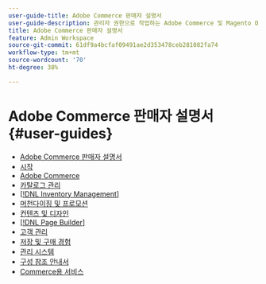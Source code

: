 ```yaml
---
user-guide-title: Adobe Commerce 판매자 설명서
user-guide-description: 관리자 권한으로 작업하는 Adobe Commerce 및 Magento Open Source 판매자를 위한 설명서 및 리소스입니다.
title: Adobe Commerce 판매자 설명서
feature: Admin Workspace
source-git-commit: 61df9a4bcfaf09491ae2d353478ceb281082fa74
workflow-type: tm+mt
source-wordcount: '70'
ht-degree: 38%

---
```


# Adobe Commerce 판매자 설명서 {#user-guides}

- [Adobe Commerce 판매자 설명서](home.md)
- [시작](https://experienceleague.adobe.com/docs/commerce-admin/start/guide-overview.html)
- [Adobe Commerce](https://experienceleague.adobe.com/docs/commerce-admin/b2b/guide-overview.html)
- [카탈로그 관리](https://experienceleague.adobe.com/docs/commerce-admin/catalog/guide-overview.html)
- [[!DNL Inventory Management]](https://experienceleague.adobe.com/docs/commerce-admin/inventory/guide-overview.html)
- [머천다이징 및 프로모션](https://experienceleague.adobe.com/docs/commerce-admin/marketing/guide-overview.html)
- [컨텐츠 및 디자인](https://experienceleague.adobe.com/docs/commerce-admin/content-design/guide-overview.html)
- [[!DNL Page Builder]](https://experienceleague.adobe.com/docs/commerce-admin/page-builder/guide-overview.html)
- [고객 관리](https://experienceleague.adobe.com/docs/commerce-admin/customers/guide-overview.html)
- [저장 및 구매 경험](https://experienceleague.adobe.com/docs/commerce-admin/stores-sales/guide-overview.html)
- [관리 시스템](https://experienceleague.adobe.com/docs/commerce-admin/systems/guide-overview.html)
- [구성 참조 안내서](https://experienceleague.adobe.com/docs/commerce-admin/config/guide-overview.html)
- [Commerce용 서비스](https://experienceleague.adobe.com/docs/commerce-merchant-services/user-guides/home.html)
